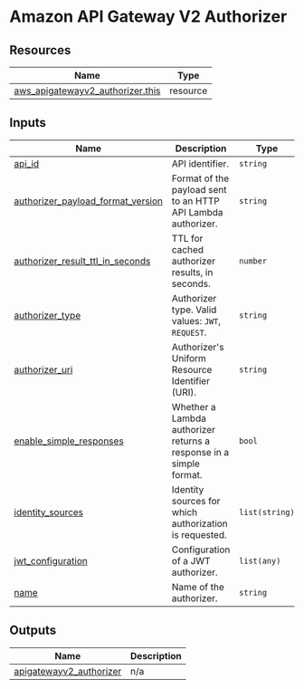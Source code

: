 # Amazon API Gateway V2 Authorizer

## Resources

| Name | Type |
|------|------|
| [aws_apigatewayv2_authorizer.this](https://registry.terraform.io/providers/hashicorp/aws/latest/docs/resources/apigatewayv2_authorizer) | resource |

## Inputs

| Name | Description | Type | Default | Required |
|------|-------------|------|---------|:--------:|
| <a name="input_api_id"></a> [api\_id](#input\_api\_id) | API identifier. | `string` | n/a | yes |
| <a name="authorizer_payload_format_version"></a> [authorizer\_payload\_format\_version](#input\_authorizer\_payload\_format\_version) | Format of the payload sent to an HTTP API Lambda authorizer. | `string` | `null` | no |
| <a name="input_authorizer_result_ttl_in_seconds"></a> [authorizer\_result\_ttl\_in\_seconds](#input\_authorizer\_result\_ttl\_in\_seconds) | TTL for cached authorizer results, in seconds. | `number` | `300` | no |
| <a name="input_authorizer_type"></a> [authorizer\_type](#input\_authorizer\_type) | Authorizer type. Valid values: `JWT`, `REQUEST`. | `string` | n/a | yes |
| <a name="authorizer_uri"></a> [authorizer\_uri](#input\_authorizer\_uri) | Authorizer's Uniform Resource Identifier (URI). | `string` | `null` | no |
| <a name="input_enable_simple_responses"></a> [enable\_simple\_responses](#input\_enable\_simple\_responses) | Whether a Lambda authorizer returns a response in a simple format. | `bool` | `null` | no |
| <a name="input_identity_sources"></a> [identity\_sources](#input\_identity\_sources) | Identity sources for which authorization is requested. | `list(string)` | `[]` | no |
| <a name="input_jwt_configuration"></a> [jwt\_configuration](#input\_jwt\_configuration) | Configuration of a JWT authorizer. | `list(any)` | `[]` | no |
| <a name="input_name"></a> [name](#input\_name) | Name of the authorizer. | `string` | n/a | yes |

## Outputs

| Name | Description |
|------|-------------|
| <a name="output_apigatewayv2_authorizer"></a> [apigatewayv2\_authorizer](#output\_apigatewayv2\_authorizer) | n/a |
